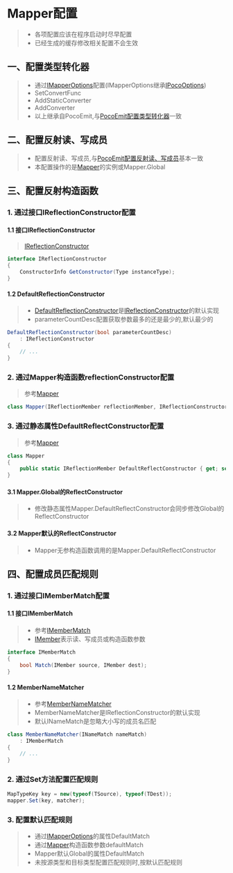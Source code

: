 # Mapper配置
>* 各项配置应该在程序启动时尽早配置
>* 已经生成的缓存修改相关配置不会生效

## 一、配置类型转化器
>* 通过[IMapperOptions](xref:PocoEmit.Configuration.IMapperOptions)配置(IMapperOptions继承[IPocoOptions](xref:PocoEmit.Configuration.IPocoOptions))
>* SetConvertFunc
>* AddStaticConverter
>* AddConverter
>* 以上继承自PocoEmit,与[PocoEmit配置类型转化器](../poco/settings.md)一致


## 二、配置反射读、写成员
>* 配置反射读、写成员,与[PocoEmit配置反射读、写成员](../poco/settings.md)基本一致
>* 本配置操作的是[Mapper](xref:PocoEmit.Mapper)的实例或Mapper.Global

## 三、配置反射构造函数
### 1. 通过接口IReflectionConstructor配置
#### 1.1 接口IReflectionConstructor
>[IReflectionConstructor](xref:PocoEmit.Reflection.IReflectionConstructor)

```csharp
interface IReflectionConstructor
{
    ConstructorInfo GetConstructor(Type instanceType);
}
```

#### 1.2 DefaultReflectionConstructor
>* [DefaultReflectionConstructor](xref:PocoEmit.Reflection.DefaultReflectionConstructor)是[IReflectionConstructor](xref:PocoEmit.Reflection.IReflectionConstructor)的默认实现
>* parameterCountDesc配置获取参数最多的还是最少的,默认最少的

```csharp
DefaultReflectionConstructor(bool parameterCountDesc)
    : IReflectionConstructor
{
    // ...
}
```

### 2. 通过Mapper构造函数reflectionConstructor配置
>参考[Mapper](xref:PocoEmit.Mapper)

```csharp
class Mapper(IReflectionMember reflectionMember, IReflectionConstructor reflectionConstructor);
```

### 3. 通过静态属性DefaultReflectConstructor配置
>参考[Mapper](xref:PocoEmit.Mapper)

```csharp
class Mapper
{
    public static IReflectionMember DefaultReflectConstructor { get; set; }
}
```

#### 3.1 Mapper.Global的ReflectConstructor
>* 修改静态属性Mapper.DefaultReflectConstructor会同步修改Global的ReflectConstructor

#### 3.2 Mapper默认的ReflectConstructor
>* Mapper无参构造函数调用的是Mapper.DefaultReflectConstructor

## 四、配置成员匹配规则
### 1. 通过接口IMemberMatch配置

#### 1.1 接口IMemberMatch
>* 参考[IMemberMatch](xref:PocoEmit.Maping.IMemberMatch)
>* [IMember](xref:PocoEmit.Members.IMember)表示读、写成员或构造函数参数

```csharp
interface IMemberMatch
{
    bool Match(IMember source, IMember dest);
}
```

#### 1.2 MemberNameMatcher
>* 参考[MemberNameMatcher](xref:PocoEmit.Maping.MemberNameMatcher)
>* MemberNameMatcher是IReflectionConstructor的默认实现
>* 默认INameMatch是忽略大小写的成员名匹配

```csharp
class MemberNameMatcher(INameMatch nameMatch)
    : IMemberMatch
{
    // ...
}
```

### 2. 通过Set方法配置匹配规则
```csharp
MapTypeKey key = new(typeof(TSource), typeof(TDest));
mapper.Set(key, matcher);
```

### 3. 配置默认匹配规则
>* 通过[IMapperOptions](xref:PocoEmit.Configuration.IMapperOptions)的属性DefaultMatch
>* 通过[Mapper](xref:PocoEmit.Mapper)构造函数参数defaultMatch
>* Mapper默认Global的属性DefaultMatch
>* 未按源类型和目标类型配置匹配规则时,按默认匹配规则

